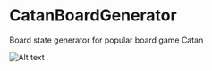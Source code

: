 # CatanBoardGenerator
Board state generator for popular board game Catan

![Alt text](generatedboard.png?raw=true "GeneratedBoard")

